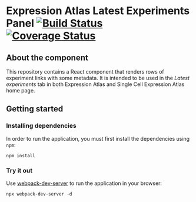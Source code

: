 # Expression Atlas Latest Experiments Panel [![Build Status](https://travis-ci.com/ebi-gene-expression-group/atlas-latest-experiments-panel.svg?branch=master)](https://travis-ci.com/ebi-gene-expression-group/atlas-latest-experiments-panel) [![Coverage Status](https://coveralls.io/repos/github/ebi-gene-expression-group/atlas-latest-experiments-panel/badge.svg?branch=master)](https://coveralls.io/github/ebi-gene-expression-group/atlas-latest-experiments-panel?branch=master)

## About the component
This repository contains a React component that renders rows of experiment links with some metadata. It is intended to
be used in the *Latest experiments* tab in both Expression Atlas and Single Cell Expression Atlas home page.

## Getting started
### Installing dependencies
In order to run the application, you must first install the dependencies using `npm`:
```
npm install
```

### Try it out
Use [webpack-dev-server](https://github.com/webpack/webpack-dev-server) to run the application in your browser:
```
npx webpack-dev-server -d
```
